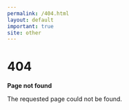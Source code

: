```yaml
---
permalink: /404.html
layout: default
important: true
site: other
---
```


# 404
**Page not found**

The requested page could not be found.
